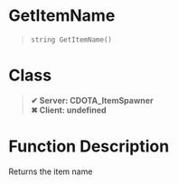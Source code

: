 # GetItemName
> `string GetItemName()`
# Class
> __✔ Server: CDOTA_ItemSpawner__  
> __✖ Client: undefined__  
# Function Description
Returns the item name
